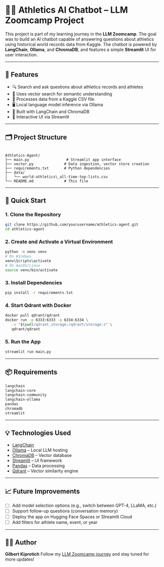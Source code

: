 # 🏃‍♂️ Athletics AI Chatbot – LLM Zoomcamp Project

This project is part of my learning journey in the **LLM Zoomcamp**. The goal was to build an AI chatbot capable of answering questions about athletics using historical world records data from Kaggle. The chatbot is powered by **LangChain**, **Ollama**, and **ChromaDB**, and features a simple **Streamlit** UI for user interaction.

---

## 📌 Features

- 🔍 Search and ask questions about athletics records and athletes
- 🧠 Uses vector search for semantic understanding
- 📂 Processes data from a Kaggle CSV file
- 🖥️ Local language model inference via Ollama
- 🧩 Built with LangChain and ChromaDB
- 🎨 Interactive UI via Streamlit

---

## 🗂️ Project Structure

```

Athletics-Agent/
├── main.py                 # Streamlit app interface
├── vector.py              # Data ingestion, vector store creation
├── requirements.txt       # Python dependencies
├── data/
│   └── world-athletics\_all-time-top-lists.csv
└── README.md              # This file

````

---

## 🚀 Quick Start

### 1. Clone the Repository

```bash
git clone https://github.com/yourusername/athletics-agent.git
cd athletics-agent
````

### 2. Create and Activate a Virtual Environment

```bash
python -m venv venv
# On Windows
venv\Scripts\activate
# On macOS/Linux
source venv/bin/activate
```

### 3. Install Dependencies

```bash
pip install -r requirements.txt
```

### 4. Start Qdrant with Docker

```bash
docker pull qdrant/qdrant
docker run -p 6333:6333 -p 6334:6334 \
   -v "$(pwd)/qdrant_storage:/qdrant/storage:z" \
   qdrant/qdrant
```

### 5. Run the App

```bash
streamlit run main.py
```

---

## 📦 Requirements

```txt
langchain
langchain-core
langchain-community
langchain-ollama
pandas
chromadb
streamlit
```

---

## 💡 Technologies Used

* [LangChain](https://www.langchain.com/)
* [Ollama](https://ollama.com/) – Local LLM hosting
* [ChromaDB](https://www.trychroma.com/) – Vector database
* [Streamlit](https://streamlit.io/) – UI framework
* [Pandas](https://pandas.pydata.org/) – Data processing
* [Qdrant](https://qdrant.tech/) – Vector similarity engine

---

## 📈 Future Improvements

* [ ] Add model selection options (e.g., switch between GPT-4, LLaMA, etc.)
* [ ] Support follow-up questions (conversation memory)
* [ ] Deploy the app on Hugging Face Spaces or Streamlit Cloud
* [ ] Add filters for athlete name, event, or year

---

## 🙋‍♂️ Author

**Gilbert Kiprotich**
Follow my [LLM Zoomcamp journey](https://twitter.com/Scrybe_Dev) and stay tuned for more updates!

```
